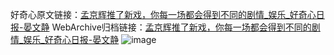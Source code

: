 好奇心原文链接：[孟京辉推了新戏，你每一场都会得到不同的剧情_娱乐_好奇心日报-晏文静](https://www.qdaily.com/articles/9027.html)
WebArchive归档链接：[孟京辉推了新戏，你每一场都会得到不同的剧情_娱乐_好奇心日报-晏文静](http://web.archive.org/web/20190623153748/https://www.qdaily.com/articles/9027.html)
![image](http://ww3.sinaimg.cn/large/007d5XDpgy1g3ve5fns2ej30u03f61kx)